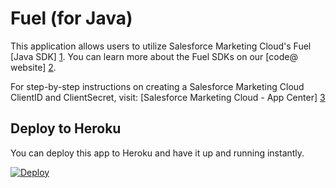 # Fuel (for Java)

This application allows users to utilize Salesforce Marketing Cloud's Fuel [Java SDK] [1]. You can learn more about the Fuel SDKs on our [code@ website] [2].

For step-by-step instructions on creating a Salesforce Marketing Cloud ClientID and ClientSecret, visit:
[Salesforce Marketing Cloud - App Center] [3]


## Deploy to Heroku

You can deploy this app to Heroku and have it up and running instantly.

[![Deploy](https://www.herokucdn.com/deploy/button.png)](https://heroku.com/deploy)


[1]: https://github.com/salesforcefuel/FuelSDK-Java.git/
[2]: https://code.exacttarget.com/apis-sdks/fuel-sdks/
[3]: http://code.exacttarget.com/apis-sdks/rest-api/using-app-center-to-get-an-api-key.html